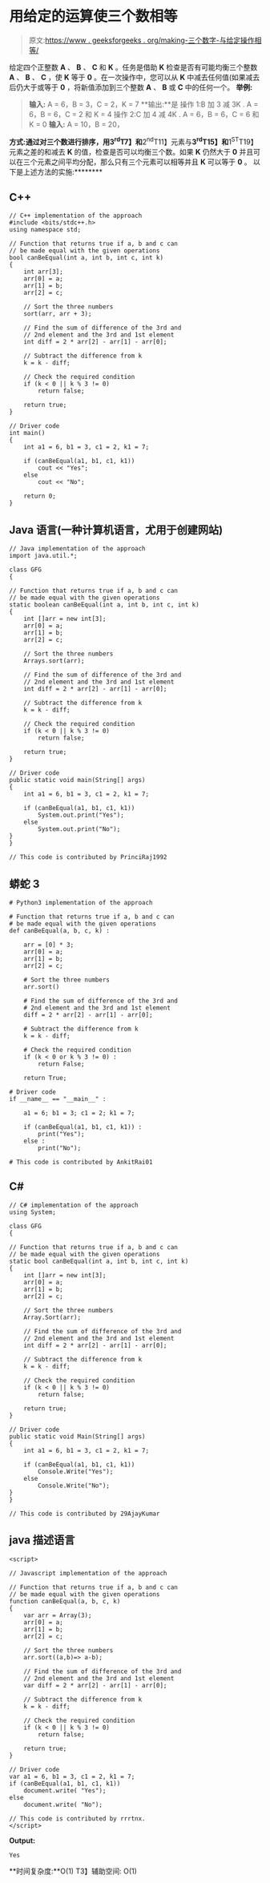# 用给定的运算使三个数相等

> 原文:[https://www . geeksforgeeks . org/making-三个数字-与给定操作相等/](https://www.geeksforgeeks.org/making-three-numbers-equal-with-the-given-operations/)

给定四个正整数 **A** 、 **B** 、 **C** 和 **K** 。任务是借助 **K** 检查是否有可能均衡三个整数 **A** 、 **B** 、 **C** ，使 **K** 等于 **0** 。在一次操作中，您可以从 **K** 中减去任何值(如果减去后仍大于或等于 **0** ，将新值添加到三个整数 **A** 、 **B** 或 **C** 中的任何一个。
**举例:**

> **输入:** A = 6，B = 3，C = 2，K = 7
> **输出:**是
> 操作 1:B 加 3 减 3K .
> A = 6，B = 6，C = 2 和 K = 4
> 操作 2:C 加 4 减 4K .
> A = 6，B = 6，C = 6 和 K = 0
> **输入:** A = 10，B = 20，

**方式:**通过对三个数进行排序，用**3<sup>rd</sup>T7】和**2<sup>nd</sup>T11】元素与**3<sup>rd</sup>T15】和**1<sup>ST</sup>T19】元素之差的和减去 **K** 的值，检查是否可以均衡三个数。如果 **K** 仍然大于 **0** 并且可以在三个元素之间平均分配，那么只有三个元素可以相等并且 **K** 可以等于 **0** 。
以下是上述方法的实施:******** 

## C++

```
// C++ implementation of the approach
#include <bits/stdc++.h>
using namespace std;

// Function that returns true if a, b and c can
// be made equal with the given operations
bool canBeEqual(int a, int b, int c, int k)
{
    int arr[3];
    arr[0] = a;
    arr[1] = b;
    arr[2] = c;

    // Sort the three numbers
    sort(arr, arr + 3);

    // Find the sum of difference of the 3rd and
    // 2nd element and the 3rd and 1st element
    int diff = 2 * arr[2] - arr[1] - arr[0];

    // Subtract the difference from k
    k = k - diff;

    // Check the required condition
    if (k < 0 || k % 3 != 0)
        return false;

    return true;
}

// Driver code
int main()
{
    int a1 = 6, b1 = 3, c1 = 2, k1 = 7;

    if (canBeEqual(a1, b1, c1, k1))
        cout << "Yes";
    else
        cout << "No";

    return 0;
}
```

## Java 语言(一种计算机语言，尤用于创建网站)

```
// Java implementation of the approach
import java.util.*;

class GFG
{

// Function that returns true if a, b and c can
// be made equal with the given operations
static boolean canBeEqual(int a, int b, int c, int k)
{
    int []arr = new int[3];
    arr[0] = a;
    arr[1] = b;
    arr[2] = c;

    // Sort the three numbers
    Arrays.sort(arr);

    // Find the sum of difference of the 3rd and
    // 2nd element and the 3rd and 1st element
    int diff = 2 * arr[2] - arr[1] - arr[0];

    // Subtract the difference from k
    k = k - diff;

    // Check the required condition
    if (k < 0 || k % 3 != 0)
        return false;

    return true;
}

// Driver code
public static void main(String[] args)
{
    int a1 = 6, b1 = 3, c1 = 2, k1 = 7;

    if (canBeEqual(a1, b1, c1, k1))
        System.out.print("Yes");
    else
        System.out.print("No");
}
}

// This code is contributed by PrinciRaj1992
```

## 蟒蛇 3

```
# Python3 implementation of the approach

# Function that returns true if a, b and c can
# be made equal with the given operations
def canBeEqual(a, b, c, k) :

    arr = [0] * 3;
    arr[0] = a;
    arr[1] = b;
    arr[2] = c;

    # Sort the three numbers
    arr.sort()

    # Find the sum of difference of the 3rd and
    # 2nd element and the 3rd and 1st element
    diff = 2 * arr[2] - arr[1] - arr[0];

    # Subtract the difference from k
    k = k - diff;

    # Check the required condition
    if (k < 0 or k % 3 != 0) :
        return False;

    return True;

# Driver code
if __name__ == "__main__" :

    a1 = 6; b1 = 3; c1 = 2; k1 = 7;

    if (canBeEqual(a1, b1, c1, k1)) :
        print("Yes");
    else :
        print("No");

# This code is contributed by AnkitRai01
```

## C#

```
// C# implementation of the approach
using System;

class GFG
{

// Function that returns true if a, b and c can
// be made equal with the given operations
static bool canBeEqual(int a, int b, int c, int k)
{
    int []arr = new int[3];
    arr[0] = a;
    arr[1] = b;
    arr[2] = c;

    // Sort the three numbers
    Array.Sort(arr);

    // Find the sum of difference of the 3rd and
    // 2nd element and the 3rd and 1st element
    int diff = 2 * arr[2] - arr[1] - arr[0];

    // Subtract the difference from k
    k = k - diff;

    // Check the required condition
    if (k < 0 || k % 3 != 0)
        return false;

    return true;
}

// Driver code
public static void Main(String[] args)
{
    int a1 = 6, b1 = 3, c1 = 2, k1 = 7;

    if (canBeEqual(a1, b1, c1, k1))
        Console.Write("Yes");
    else
        Console.Write("No");
}
}

// This code is contributed by 29AjayKumar
```

## java 描述语言

```
<script>

// Javascript implementation of the approach

// Function that returns true if a, b and c can
// be made equal with the given operations
function canBeEqual(a, b, c, k)
{
    var arr = Array(3);
    arr[0] = a;
    arr[1] = b;
    arr[2] = c;

    // Sort the three numbers
    arr.sort((a,b)=> a-b);

    // Find the sum of difference of the 3rd and
    // 2nd element and the 3rd and 1st element
    var diff = 2 * arr[2] - arr[1] - arr[0];

    // Subtract the difference from k
    k = k - diff;

    // Check the required condition
    if (k < 0 || k % 3 != 0)
        return false;

    return true;
}

// Driver code
var a1 = 6, b1 = 3, c1 = 2, k1 = 7;
if (canBeEqual(a1, b1, c1, k1))
    document.write( "Yes");
else
    document.write( "No");

// This code is contributed by rrrtnx.
</script>
```

**Output:** 

```
Yes
```

**时间复杂度:**O(1)
T3】辅助空间: O(1)